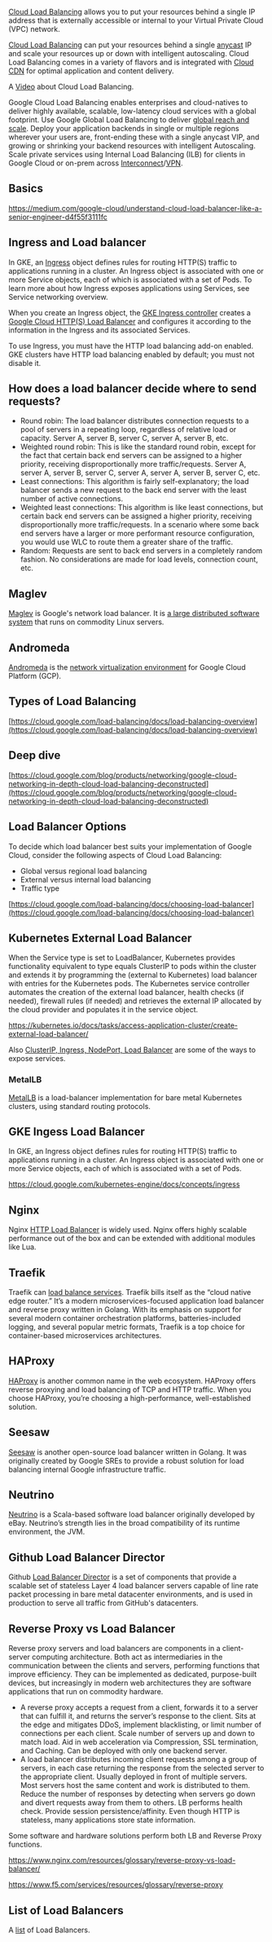 

[Cloud Load Balancing](https://cloud.google.com/load-balancing) allows you to put your resources behind a single IP address that is externally accessible or internal to your Virtual Private Cloud (VPC) network.

[Cloud Load Balancing](https://cloud.google.com/load-balancing/docs) can put your resources behind a single [anycast](https://en.wikipedia.org/wiki/Anycast) IP and scale your resources up or down with intelligent autoscaling. Cloud Load Balancing comes in a variety of flavors and is integrated with [Cloud CDN](CDN) for optimal application and content delivery.


A [Video](https://www.youtube.com/watch?v=D4XZkCJyqis) about Cloud Load Balancing.


Google Cloud Load Balancing enables enterprises and cloud-natives to deliver highly available, scalable, low-latency cloud services with a global footprint. Use Google Global Load Balancing to deliver [global reach and scale](https://www.youtube.com/watch?v=J5HJ1y6PeyE). Deploy your application backends in single or multiple regions wherever your users are, front-ending these with a single anycast VIP, and growing or shrinking your backend resources with intelligent Autoscaling. Scale private services using Internal Load Balancing (ILB) for clients in Google Cloud or on-prem across [Interconnect](Interconnect)/[VPN](VPN). 

## Basics

https://medium.com/google-cloud/understand-cloud-load-balancer-like-a-senior-engineer-d4f55f3111fc

## Ingress and Load balancer

In GKE, an [Ingress](Ingress) object defines rules for routing HTTP(S) traffic to applications running in a cluster. An Ingress object is associated with one or more Service objects, each of which is associated with a set of Pods. To learn more about how Ingress exposes applications using Services, see Service networking overview.

When you create an Ingress object, the [GKE Ingress controller](https://github.com/kubernetes/ingress-gce) creates a [Google Cloud HTTP(S) Load Balancer](https://cloud.google.com/load-balancing/docs/https) and configures it according to the information in the Ingress and its associated Services.

To use Ingress, you must have the HTTP load balancing add-on enabled. GKE clusters have HTTP load balancing enabled by default; you must not disable it.



## How does a load balancer decide where to send requests?

* Round robin: The load balancer distributes connection requests to a pool of servers in a repeating loop, regardless of relative load or capacity. Server A, server B, server C, server A, server B, etc. 
* Weighted round robin: This is like the standard round robin, except for the fact that certain back end servers can be assigned to a higher priority, receiving disproportionally more traffic/requests. Server A, server A, server B, server C, server A, server A, server B, server C, etc. 
* Least connections: This algorithm is fairly self-explanatory; the load balancer sends a new request to the back end server with the least number of active connections. 
* Weighted least connections: This algorithm is like least connections, but certain back end servers can be assigned a higher priority, receiving disproportionally more traffic/requests. In a scenario where some back end servers have a larger or more performant resource configuration, you would use WLC to route them a greater share of the traffic.
* Random: Requests are sent to back end servers in a completely random fashion. No considerations are made for load levels, connection count, etc. 

## Maglev

[Maglev](https://research.google/pubs/pub44824/) is Google's network load balancer. It is [a large distributed software system](https://research.google/pubs/pub44824/) that runs on commodity Linux servers.



## Andromeda

[Andromeda](https://cloud.google.com/blog/products/gcp/enter-andromeda-zone-google-cloud-platforms-latest-networking-stack) is the [network virtualization environment](https://www.usenix.org/system/files/conference/nsdi18/nsdi18-dalton.pdf) for Google Cloud Platform (GCP). 

## Types of Load Balancing

[https://cloud.google.com/load-balancing/docs/load-balancing-overview](https://cloud.google.com/load-balancing/docs/load-balancing-overview)

## Deep dive

[https://cloud.google.com/blog/products/networking/google-cloud-networking-in-depth-cloud-load-balancing-deconstructed](https://cloud.google.com/blog/products/networking/google-cloud-networking-in-depth-cloud-load-balancing-deconstructed)


## Load Balancer Options

To decide which load balancer best suits your implementation of Google Cloud, consider the following aspects of Cloud Load Balancing:

*   Global versus regional load balancing
*   External versus internal load balancing
*   Traffic type

[https://cloud.google.com/load-balancing/docs/choosing-load-balancer](https://cloud.google.com/load-balancing/docs/choosing-load-balancer)

## Kubernetes External Load Balancer

When the Service type is set to LoadBalancer, Kubernetes provides functionality equivalent to type equals ClusterIP to pods within the cluster and extends it by programming the (external to Kubernetes) load balancer with entries for the Kubernetes pods. The Kubernetes service controller automates the creation of the external load balancer, health checks (if needed), firewall rules (if needed) and retrieves the external IP allocated by the cloud provider and populates it in the service object.

https://kubernetes.io/docs/tasks/access-application-cluster/create-external-load-balancer/

Also [ClusterIP, Ingress, NodePort, Load Balancer](ClusterIP,-Ingress,-NodePort,-Load-Balancer) are some of the ways to expose services.



### MetalLB

[MetalLB](MetalLB) is a load-balancer implementation for bare metal Kubernetes clusters, using standard routing protocols.





## GKE Ingess Load Balancer

In GKE, an Ingress object defines rules for routing HTTP(S) traffic to applications running in a cluster. An Ingress object is associated with one or more Service objects, each of which is associated with a set of Pods. 

https://cloud.google.com/kubernetes-engine/docs/concepts/ingress

## Nginx

Nginx [HTTP Load Balancer](https://docs.nginx.com/nginx/admin-guide/load-balancer/http-load-balancer/) is widely used.
Nginx offers highly scalable performance out of the box and can be extended with additional modules like Lua. 

## Traefik

Traefik can [load balance services](https://doc.traefik.io/traefik/routing/services/).
Traefik bills itself as the “cloud native edge router.” It’s a modern microservices-focused application load balancer and reverse proxy written in Golang. With its emphasis on support for several modern container orchestration platforms, batteries-included logging, and several popular metric formats, Traefik is a top choice for container-based microservices architectures.


## HAProxy


[HAProxy](https://github.com/haproxy/) is another common name in the web ecosystem. HAProxy offers reverse proxying and load balancing of TCP and HTTP traffic. When you choose HAProxy, you’re choosing a high-performance, well-established solution.

## Seesaw


[Seesaw](https://github.com/google/seesaw) is another open-source load balancer written in Golang. It was originally created by Google SREs to provide a robust solution for load balancing internal Google infrastructure traffic. 

## Neutrino

[Neutrino](https://github.com/eBay/Neutrino) is a Scala-based software load balancer originally developed by eBay. Neutrino’s strength lies in the broad compatibility of its runtime environment, the JVM.

## Github Load Balancer Director

Github [Load Balancer Director](https://github.com/github/glb-director)  is a set of components that provide a scalable set of stateless Layer 4 load balancer servers capable of line rate packet processing in bare metal datacenter environments, and is used in production to serve all traffic from GitHub's datacenters.

## Reverse Proxy vs Load Balancer


Reverse proxy servers and load balancers are components in a client-server computing architecture. Both act as intermediaries in the communication between the clients and servers, performing functions that improve efficiency. They can be implemented as dedicated, purpose-built devices, but increasingly in modern web architectures they are software applications that run on commodity hardware.

- A reverse proxy accepts a request from a client, forwards it to a server that can fulfill it, and returns the server’s response to the client. Sits at the edge and mitigates DDoS, implement blacklisting, or limit number of connections per each client. Scale number of servers up and down to match load. Aid in web acceleration via Compression, SSL termination, and Caching. Can be deployed with only one backend server.
- A load balancer distributes incoming client requests among a group of servers, in each case returning the response from the selected server to the appropriate client. Usually deployed in front of multiple servers. Most servers host the same content and work is distributed to them. Reduce the number of responses by detecting when servers go down and divert requests away from them to others. LB performs health check. Provide session persistence/affinity. Even though HTTP is stateless, many applications store state information.

Some software and hardware solutions perform both LB and Reverse Proxy functions.

https://www.nginx.com/resources/glossary/reverse-proxy-vs-load-balancer/

https://www.f5.com/services/resources/glossary/reverse-proxy

## List of Load Balancers

A [list](https://github.com/cristaloleg/awesome-load-balancing) of Load Balancers.

